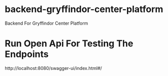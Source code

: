 # backend-gryffindor-center-platform
Backend For Gryffindor Center Platform


# Run Open Api For Testing The Endpoints
http://localhost:8080/swagger-ui/index.html#/
